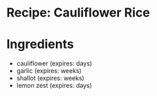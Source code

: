 Recipe: Cauliflower Rice
========================

Ingredients
===========

- cauliflower (expires: days)
- garlic (expires: weeks)
- shallot (expires: weeks)
- lemon zest (expires: days)
